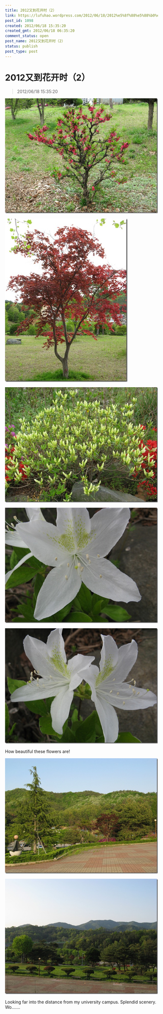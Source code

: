```yaml
---
title: 2012又到花开时（2）
link: https://lufuhao.wordpress.com/2012/06/18/2012%e5%8f%88%e5%88%b0%e8%8a%b1%e5%bc%80%e6%97%b6%ef%bc%882%ef%bc%89/
post_id: 1098
created: 2012/06/18 15:35:20
created_gmt: 2012/06/18 06:35:20
comment_status: open
post_name: 2012又到花开时（2）
status: publish
post_type: post
---
```


# 2012又到花开时（2）

> 2012/06/18 15:35:20

![20120618-153520-0001](/assets/images/20120618-153520-0001.jpg)

![20120618-153520-0002](/assets/images/20120618-153520-0002.jpg)

![20120618-153520-0003](/assets/images/20120618-153520-0003.jpg)

![20120618-153520-0004](/assets/images/20120618-153520-0004.jpg)

![20120618-153520-0005](/assets/images/20120618-153520-0005.jpg)

How beautiful these flowers are!

![20120618-153520-0006](/assets/images/20120618-153520-0006.jpg)

![20120618-153520-0007](/assets/images/20120618-153520-0007.jpg)

Looking far into the distance from my university campus. Splendid scenery. Wo.......
